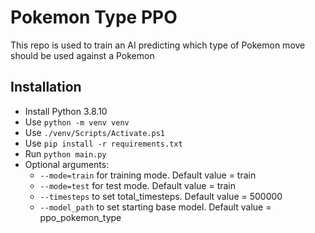# Pokemon Type PPO
This repo is used to train an AI predicting which type of Pokemon move should be used against a Pokemon
## Installation
- Install Python 3.8.10
- Use `python -m venv venv`
- Use `./venv/Scripts/Activate.ps1`
- Use `pip install -r requirements.txt`
- Run `python main.py`
- Optional arguments:
    - `--mode=train` for training mode. Default value = train
    - `--mode=test` for test mode. Default value = train
    - `--timesteps` to set total_timesteps. Default value = 500000
    - `--model_path` to set starting base model. Default value = ppo_pokemon_type